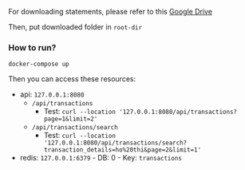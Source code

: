 For downloading statements, please refer to this [Google Drive](https://drive.google.com/drive/folders/1WKKjborv5gXq2REakUzd1Aqud4a3qr8P?usp=sharing)

Then, put downloaded folder in ```root-dir```

### How to run?
```docker-compose up```

Then you can access these resources:
- api: ```127.0.0.1:8080```
  - ```/api/transactions```
    - Test: ```curl --location '127.0.0.1:8080/api/transactions?page=1&limit=2'```
  - ```/api/transactions/search```
    - Test: ```curl --location '127.0.0.1:8080/api/transactions/search?transaction_details=ho%20thi&page=2&limit=1'```
- redis: ```127.0.0.1:6379``` - DB: 0 - Key: ```transactions```